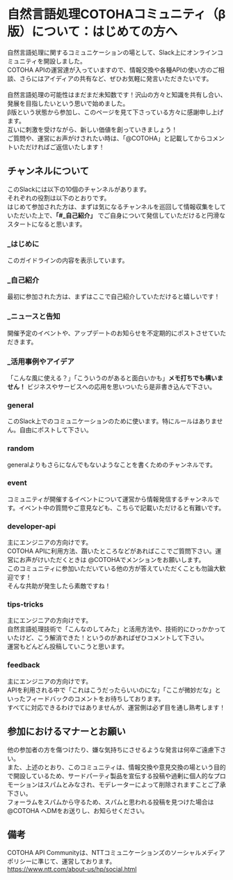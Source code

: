 # 自然言語処理COTOHAコミュニティ（β版）について：はじめての方へ
自然言語処理に関するコミュニケーションの場として、Slack上にオンラインコミュニティを開設しました。<br>
COTOHA APIの運営達が入っていますので、情報交換や各種APIの使い方のご相談、さらにはアイディアの共有など、ぜひお気軽に発言いただきたいです。<br>
<br>
自然言語処理の可能性はまだまだ未知数です！沢山の方々と知識を共有し合い、発展を目指したいという思いで始めました。<br>
β版という状態から参加し、このページを見て下さっている方々に感謝申し上げます。<br>
互いに刺激を受けながら、新しい価値を創っていきましょう！<br>
ご質問や、運営にお声がけされたい時は、「@COTOHA」と記載してからコメントいただければご返信いたします！

## チャンネルについて
このSlackには以下の10個のチャンネルがあります。<br>
それぞれの役割は以下のとおりです。<br>
はじめて参加された方は、まずは気になるチャンネルを巡回して情報収集をしていただいた上で、**「#_自己紹介」** でご自身について発信していただけると円滑なスタートになると思います。

### _はじめに
このガイドラインの内容を表示しています。

### _自己紹介
最初に参加された方は、まずはここで自己紹介していただけると嬉しいです！

### _ニュースと告知
開催予定のイベントや、アップデートのお知らせを不定期的にポストさせていただきます。

### _活用事例やアイデア
「こんな風に使える？」「こういうのがあると面白いかも」**メモ打ちでも構いません！** ビジネスやサービスへの応用を思いついたら是非書き込んで下さい。

### general
このSlack上でのコミュニケーションのために使います。特にルールはありません。自由にポストして下さい。

### random
generalよりもさらになんでもないようなことを書くためのチャンネルです。

### event
コミュニティが開催するイベントについて運営から情報発信するチャンネルです。イベント中の質問やご意見なども、こちらで記載いただけると有難いです。

### developer-api
主にエンジニアの方向けです。<br>
COTOHA APIに利用方法、躓いたところなどがあればここでご質問下さい。運営にお声がけいただくときは @COTOHAでメンションをお願いします。<br>
このコミュニティに参加いただいている他の方が答えていただくことも勿論大歓迎です！<br>
そんな共助が発生したら素敵ですね！

### tips-tricks
主にエンジニアの方向けです。<br>
自然言語処理技術で「こんなのしてみた」と活用方法や、技術的にひっかかっていたけど、こう解消できた！というのがあればぜひコメントして下さい。<br>
運営もどんどん投稿していこうと思います。

### feedback
主にエンジニアの方向けです。<br>
APIを利用される中で「これはこうだったらいいのにな」「ここが微妙だな」といったフィードバックのコメントをお待ちしております。<br>
すべてに対応できるわけではありませんが、運営側は必ず目を通し熟考します！

## 参加におけるマナーとお願い
他の参加者の方を傷つけたり、嫌な気持ちにさせるような発言は何卒ご遠慮下さい。<br>
また、上述のとおり、このコミュニティは、情報交換や意見交換の場という目的で開設しているため、サードパーティ製品を宣伝する投稿や過剰に個人的なプロモーションはスパムとみなされ、モデレーターによって削除されますことご了承下さい。<br>
フォーラムをスパムから守るため、スパムと思われる投稿を見つけた場合は @COTOHA へDMをお送りし、お知らせください。

## 備考
COTOHA API Communityは、NTTコミュニケーションズのソーシャルメディアポリシーに準じて、運営しております。<br>
https://www.ntt.com/about-us/hp/social.html 
